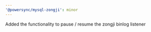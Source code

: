 ```yaml
---
'@powersync/mysql-zongji': minor
---
```


Added the functionality to pause / resume the zongji binlog listener
